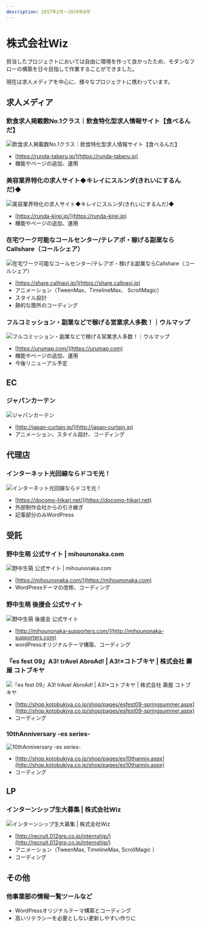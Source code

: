 ```yaml
---
description: 2017年2月～2019年8月
---
```


# 株式会社Wiz

担当したプロジェクトにおいては自由に環境を作って良かったため、モダンなフローの構築を日々目指して作業することができました。

現在は求人メディアを中心に、様々なプロジェクトに携わっています。

## 求人メディア

### 飲食求人掲載数No.1クラス｜飲食特化型求人情報サイト【食べるんだ】

![飲食求人掲載数No.1クラス｜飲食特化型求人情報サイト【食べるんだ】](<../.gitbook/assets/image (1).png>)

* [https://runda-taberu.jp/](https://runda-taberu.jp)
* 機能やページの追加、運用&#x20;

### 美容業界特化の求人サイト◆キレイにスルンダ(きれいにするんだ)◆

![美容業界特化の求人サイト◆キレイにスルンダ(きれいにするんだ)◆](<../.gitbook/assets/image (6).png>)

* [https://runda-kirei.jp/](https://runda-kirei.jp)
* 機能やページの追加、運用&#x20;

### 在宅ワーク可能なコールセンター/テレアポ・稼げる副業ならCallshare（コールシェア）

![在宅ワーク可能なコールセンター/テレアポ・稼げる副業ならCallshare（コールシェア）](<../.gitbook/assets/image (3).png>)

* [https://share.callnavi.jp/](https://share.callnavi.jp)
* アニメーション（TweenMax、TimelineMax、 ScrollMagic）
* スタイル設計
* 静的な箇所のコーディング

### フルコミッション・副業などで稼げる営業求人多数！｜ウルマップ

![フルコミッション・副業などで稼げる営業求人多数！｜ウルマップ](<../.gitbook/assets/image (22).png>)

* [https://urumap.com/](https://urumap.com)
* 機能やページの追加、運用&#x20;
* 今後リニューアル予定

## EC

### ジャパンカーテン

![ジャパンカーテン](<../.gitbook/assets/image (15).png>)

* [http://japan-curtain.jp/](http://japan-curtain.jp)
* アニメーション、スタイル設計、コーディング&#x20;

## 代理店

### インターネット光回線ならドコモ光！

![インターネット光回線ならドコモ光！](<../.gitbook/assets/image (19) (1).png>)

* [https://docomo-hikari.net/](https://docomo-hikari.net)
* 外部制作会社からの引き継ぎ&#x20;
* 記事部分のみWordPress&#x20;

## 受託

### 野中生萌 公式サイト | mihounonaka.com

![野中生萌 公式サイト | mihounonaka.com](<../.gitbook/assets/image (20).png>)

* [https://mihounonaka.com/](https://mihounonaka.com)
* WordPressテーマの改修、コーディング&#x20;

### 野中生萌 後援会 公式サイト

![野中生萌 後援会 公式サイト](<../.gitbook/assets/image (4).png>)

* [http://mihounonaka-supporters.com/](http://mihounonaka-supporters.com)
* wordPressオリジナルテーマ構築、コーディング&#x20;

### 『es fest 09』A3! trAvel AbroAd! | A3!×コトブキヤ | 株式会社 壽屋 コトブキヤ

![『es fest 09』A3! trAvel AbroAd! | A3!×コトブキヤ | 株式会社 壽屋 コトブキヤ](<../.gitbook/assets/image (7).png>)

* [http://shop.kotobukiya.co.jp/shop/pages/esfest09-springsummer.aspx](http://shop.kotobukiya.co.jp/shop/pages/esfest09-springsummer.aspx)
* コーディング&#x20;

### 10thAnniversary -es series-

![10thAnniversary -es series-](<../.gitbook/assets/image (2).png>)

* [http://shop.kotobukiya.co.jp/shop/pages/es10thanniv.aspx](http://shop.kotobukiya.co.jp/shop/pages/es10thanniv.aspx)
* コーディング&#x20;

## LP

### インターンシップ生大募集 | 株式会社Wiz

![インターンシップ生大募集 | 株式会社Wiz](<../.gitbook/assets/image (5) (1).png>)

* [http://recruit.012grp.co.jp/internship/](http://recruit.012grp.co.jp/internship/)
* アニメーション（TweenMax, TimelineMax, ScrollMagic ）
* コーディング

## その他

### 他事業部の情報一覧ツールなど

* WordPressオリジナルテーマ構築とコーディング
* 高いリテラシーを必要としない更新しやすい作りに
